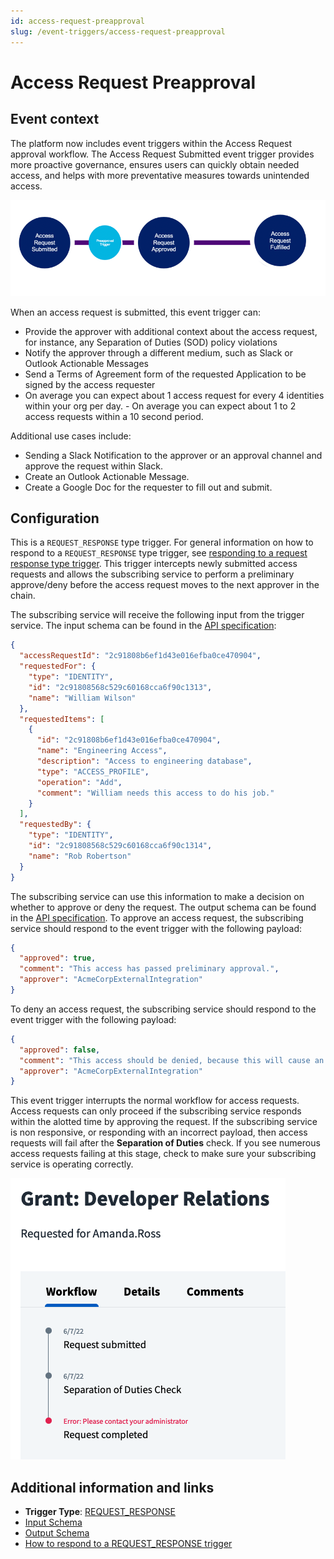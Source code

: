 ```yaml
---
id: access-request-preapproval
slug: /event-triggers/access-request-preapproval
---
```


# Access Request Preapproval

## Event context

The platform now includes event triggers within the Access Request approval workflow. The Access Request Submitted event trigger provides more proactive governance, ensures users can quickly obtain needed access, and helps with more preventative measures towards unintended access.

![Flow](./img/access-request-preapproval-path.png)

When an access request is submitted, this event trigger can:

- Provide the approver with additional context about the access request, for instance, any Separation of Duties (SOD) policy violations
- Notify the approver through a different medium, such as Slack or Outlook Actionable Messages
- Send a Terms of Agreement form of the requested Application to be signed by the access requester
- On average you can expect about 1 access request for every 4 identities within your org per day. - On average you can expect about 1 to 2 access requests within a 10 second period.

Additional use cases include:

- Sending a Slack Notification to the approver or an approval channel and approve the request within Slack.
- Create an Outlook Actionable Message.
- Create a Google Doc for the requester to fill out and submit.

## Configuration

This is a `REQUEST_RESPONSE` type trigger.  For general information on how to respond to a `REQUEST_RESPONSE` type trigger, see [responding to a request response type trigger](../event-triggers-responding-to-a-request-response-trigger.md).  This trigger intercepts newly submitted access requests and allows the subscribing service to perform a preliminary approve/deny before the access request moves to the next approver in the chain.

The subscribing service will receive the following input from the trigger service.  The input schema can be found in the [API specification](https://developer.sailpoint.com/apis/beta/#section/Access-Request-Pre-Approval-Event-Trigger-Input):

```json
{
  "accessRequestId": "2c91808b6ef1d43e016efba0ce470904",
  "requestedFor": {
    "type": "IDENTITY",
    "id": "2c91808568c529c60168cca6f90c1313",
    "name": "William Wilson"
  },
  "requestedItems": [
    {
      "id": "2c91808b6ef1d43e016efba0ce470904",
      "name": "Engineering Access",
      "description": "Access to engineering database",
      "type": "ACCESS_PROFILE",
      "operation": "Add",
      "comment": "William needs this access to do his job."
    }
  ],
  "requestedBy": {
    "type": "IDENTITY",
    "id": "2c91808568c529c60168cca6f90c1314",
    "name": "Rob Robertson"
  }
}
```

The subscribing service can use this information to make a decision on whether to approve or deny the request.  The output schema can be found in the [API specification](https://developer.sailpoint.com/apis/beta/#section/Access-Request-Pre-Approval-Event-Trigger-Output).  To approve an access request, the subscribing service should respond to the event trigger with the following payload:

```json
{
  "approved": true,
  "comment": "This access has passed preliminary approval.",
  "approver": "AcmeCorpExternalIntegration"
}
```

To deny an access request, the subscribing service should respond to the event trigger with the following payload:

```json
{
  "approved": false,
  "comment": "This access should be denied, because this will cause an SOD violation.",
  "approver": "AcmeCorpExternalIntegration"
}
```

This event trigger interrupts the normal workflow for access requests.  Access requests can only proceed if the subscribing service responds within the alotted time by approving the request.  If the subscribing service is non responsive, or responding with an incorrect payload, then access requests will fail after the **Separation of Duties** check.  If you see numerous access requests failing at this stage, check to make sure your subscribing service is operating correctly.

![AR failed](./img/access-request-preapproval-failure.png)

## Additional information and links

- **Trigger Type**: [REQUEST_RESPONSE](../event-triggers-trigger-types.md#request-response)
- [Input Schema](https://developer.sailpoint.com/apis/beta/#section/Access-Request-Pre-Approval-Event-Trigger-Input)
- [Output Schema](https://developer.sailpoint.com/apis/beta/#section/Access-Request-Pre-Approval-Event-Trigger-Output)
- [How to respond to a REQUEST_RESPONSE trigger](../event-triggers-responding-to-a-request-response-trigger.md)
